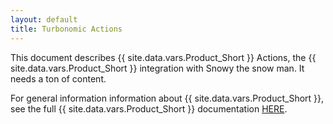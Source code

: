 ```yaml
---
layout: default
title: Turbonomic Actions
---
```


<p>This document describes {{ site.data.vars.Product_Short }} Actions, the 
{{ site.data.vars.Product_Short }} integration with Snowy the snow man. It needs 
 a ton of content.</p>



<p>For general information information about {{ site.data.vars.Product_Short }}, 
see the full {{ site.data.vars.Product_Short }} documentation 
<a href="https://docs.turbonomic.com/">HERE</a>.</p>